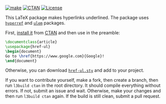 [![make](https://github.com/yegor256/href-ul/actions/workflows/l3build.yml/badge.svg)](https://github.com/yegor256/href-ul/actions/workflows/l3build.yml)
[![CTAN](https://img.shields.io/ctan/v/href-ul)](https://ctan.org/pkg/href-ul)
[![License](https://img.shields.io/badge/license-MIT-green.svg)](https://github.com/yegor256/href-ul/blob/master/LICENSE.txt)

This LaTeX package makes hyperlinks underlined. 
The package uses [`hyperref`](https://ctan.org/pkg/hyperref) 
and [`ulem`](https://ctan.org/pkg/ulem) packages.

First, [install it](https://en.wikibooks.org/wiki/LaTeX/Installing_Extra_Packages)
from [CTAN](https://ctan.org/pkg/href-ul) 
and then use in the preamble:

```tex
\documentclass{article}
\usepackage{href-ul}
\begin{document}
Go to \href{https://www.google.com}{Google}!
\end{document}
```

Otherwise, you can download [`href-ul.sty`](https://raw.githubusercontent.com/yegor256/href-ul/gh-pages/href-ul/href-ul.sty) and add to your project.

If you want to contribute yourself, make a fork, then create a branch,
then run `l3build ctan` in the root directory.
It should compile everything without errors. If not, submit an issue and wait.
Otherwise, make your changes and then run `l3build ctan` again. If the build is
still clean, submit a pull request.
